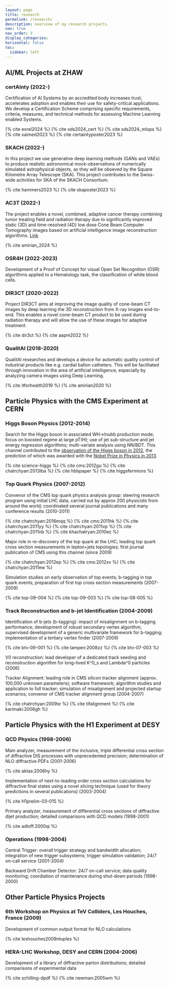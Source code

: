 ```yaml
---
layout: page
title: research
permalink: /research/
description: overview of my research projects.
nav: true
nav_order: 3
display_categories: 
horizontal: false
toc:
  sidebar: left
---
```





## AI/ML Projects at ZHAW


### certAInty (2022-)

Certification of AI Systems by an accredited body increases trust, accelerates adoption and enables their use for safety-critical applications. We develop a Certification Scheme comprising specific requirements, criteria, measures, and technical methods for assessing Machine Learning enabled Systems.

{% cite esrel2024 %}
{% cite sds2024_cert %}
{% cite sds2024_mlops %}
{% cite xaimed2023 %}
{% cite certaintyposter2023 %}

### SKACH (2022-)

In this project we use generative deep learning methods (GANs and VAEs) to produce realistic astronomical mock-observations of numerically simulated astrophysical objects, as they will be obseved by the Square Kilometre Array Telescope (SKA). This project contributes to the Swiss-wide activities for SKA of the SKACH Consortium.  

{% cite hammers2023 %}
{% cite skaposter2023 %}

### AC3T (2022-)

The project enables a novel, combined, adaptive cancer therapy combining tumor treating field and radiation therapy due to significantly improved static (3D) and time-resolved (4D) low dose Cone Beam Computer Tomography images based on artificial intelligence image reconstruction algorithms. [Link](https://www.zhaw.ch/en/research/research-database/project-detailview/projektid/5134/)

{% cite amirian_2024 %}

### OSR4H (2022-2023)

Development of a Proof of Concept for visual Open Set Recognition (OSR) algorithms applied to a Hematology task, the classification of white blood cells.

### DIR3CT (2020-2022)

Project DIR3CT aims at improving the image quality of cone-beam CT images by deep learning the 3D reconstruction from X-ray images end-to-end. This enables a novel cone-beam CT product to be used during radiation therapy and will allow the use of these images for adaptive treatment.

{% cite dir3ct %}
{% cite aapm2022 %}


### QualitAI (2018-2020)

QualitAI researches and develops a device for automatic quality control of industrial products like e.g. cardial ballon catheters. This will be facilitated through innovation in the area of artificial intelligence, especially by analyzing camera images using  Deep Learning.

{% cite itforhealth2019 %}
{% cite amirian2020 %}


## Particle Physics with the CMS Experiment at CERN


### Higgs Boson Physics (2012-2014)


Search for the Higgs boson in associated WH->lnubb production mode; focus on boosted regime at large pT(H); 
use of jet sub-structure and jet energy regression algorithms; multi-variate analysis using NN/BDT. This channel contributed to the
[observation of the Higgs boson in 2012](https://home.cern/science/physics/higgs-boson), the prediction of which was awarded with the [Nobel Prize in Physics in 2013](https://www.nobelprize.org/prizes/physics/2013/summary/).


{% cite science-higgs  %}
{% cite cms:2012gu  %}
{% cite chatrchyan:2013lba   %}
{% cite hbbpaper  %}
{% cite higgsfermions %}


### Top Quark Physics (2007-2012)


Convenor of the CMS top quark physics analysis group: steering research program using initial LHC data, carried out by approx 200 physicists from around the world; coordinated several journal publications and many conference results (2010-2011)

{% cite chatrchyan:2016mqq  %}
{% cite cms:2011hk  %}
{% cite chatrchyan:2011yy  %}
{% cite chatrchyan:2011vp  %}
{% cite chatrchyan:2011nb  %}
{% cite khachatryan:2010ez  %}

Major role in re-discovery of the top quark at the LHC; leading top quark cross section measurements in lepton+jets topologies; first journal publication of CMS using this channel (since 2009)

{% cite chatrchyan:2012ep  %}
{% cite cms:2012xv  %}
{% cite chatrchyan:2011ew  %}

Simulation studies on early observation of top events; b-tagging in top quark events; preparation of first top cross section measurements (2007-2009)

{% cite top-09-004  %}
{% cite top-09-003  %}
{% cite top-08-005  %}

### Track Reconstruction and b-jet Identification (2004-2009)


Identification of b-jets (b-tagging): impact of misalignment on b-tagging performance; development of robust secondary vertex algorithm; supervised development of a generic multivariate framework for b-tagging; implementation of a tertiary vertex finder (2007-2009)

{% cite btv-09-001  %}
{% cite lampen:2008zz  %}
{% cite btv-07-003  %}

V0 reconstruction: lead developer of a dedicated track seeding and reconstruction algorithm for long-lived K^0_s and Lambda^0 particles (2006)

Tracker Alignment: leading role in CMS silicon tracker alignment (approx. 100,000 unknown parameters); software framework; algorithm studies and application to full tracker; simulation of misalignment and projected startup scenarios; convenor of CMS tracker alignment group (2004-2007)

{% cite chatrchyan:2009sr  %}
{% cite tifalignment  %}
{% cite karimaki:2006gh  %}

## Particle Physics with the H1 Experiment at DESY


### QCD Physics (1998-2006)
	

Main analyzer, measurement of the inclusive, triple differential cross section of diffractive DIS processes with unprecedented precision; determination of NLO diffractive PDFs (2001-2006)

{% cite aktas:2006hy  %}

Implementation of next-to-leading order cross section calculations for diffractive final states using a novel slicing technique (used for theory predictions in several publications) (2003-2004)

{% cite H1prelim-03-015  %}

Primary analyzer, measurement of differential cross sections of diffractive dijet production; detailed comparisons with QCD models (1998-2001)

{% cite adloff:2000qi  %}


### Operations (1998-2004)


Central Trigger: overall trigger strategy and bandwidth allocation; integration of new trigger subsystems; trigger simulation validation; 24/7 on-call service (2001-2004)

Backward Drift Chamber Detector: 24/7 on-call service; data quality monitoring; coordiation of maintenance during shut-down periods (1998-2000)



## Other Particle Physics Projects

### 6th Workshop on Physics at TeV Colliders, Les Houches, France (2009)

Development of common output format for NLO calculations

{% cite leshouches2009ntuples  %}

### HERA-LHC Workshop, DESY and CERN (2004-2006)

Development of a library of diffractive parton distributions; detailed comparisons of experimental data

{% cite schilling-dpdf  %}
{% cite newman:2005wm  %}
